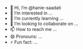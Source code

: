- 👋 Hi, I’m @hanie-saadati
- 👀 I’m interested in ...
- 🌱 I’m currently learning ...
- 💞️ I’m looking to collaborate on ...
- 📫 How to reach me ...
- 😄 Pronouns: ...
- ⚡ Fun fact: ...

<!---
hanie-saadati/hanie-saadati is a ✨ special ✨ repository because its `README.md` (this file) appears on your GitHub profile.
You can click the Preview link to take a look at your changes.
--->
